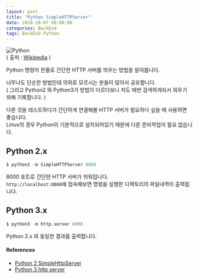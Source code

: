 ```yaml
---
layout: post
title: "Python SimpleHTTPServer"
date: 2018-10-07 00:00:00
categories: BackEnd
tags: BackEnd Python
---
```


![Python](https://upload.wikimedia.org/wikipedia/commons/thumb/f/f8/Python_logo_and_wordmark.svg/260px-Python_logo_and_wordmark.svg.png)  
( 출처 : [Wikipedia](https://en.wikipedia.org/wiki/Python_(programming_language)) )  

Python 명령어 한줄로 간단한 HTTP 서버를 띄우는 방법을 알아봅니다.  

<!--more-->

너무나도 단순한 방법인데 의외로 모르시는 분들이 많아서 공유합니다.  
( 그리고 Python2 와 Python3가 방법이 다르다보니 저도 매번 검색하게되서 외우기 위해 기록합니다. )  

다른 것을 테스트하다가 간단하게 연결해볼 HTTP 서버가 필요하다 싶을 때 사용하면 좋습니다.  
Linux의 경우 Python이 기본적으로 설치되어있기 때문에 다른 준비작업이 필요 없습니다.  

## Python 2.x

~~~python
$ python2 -m SimpleHTTPServer 8000
~~~

8000 포트로 간단한 HTTP 서버가 띄워집니다.  
```http://localhost:8000```에 접속해보면 명령을 실행한 디렉토리의 파일내역이 출력됩니다.  

## Python 3.x

~~~python
$ python3 -m http.server 8000
~~~

Python 2.x 와 동일한 결과를 출력합니다.  

#### References 

  * [Python 2 SimpleHttpServer](https://docs.python.org/2/library/simplehttpserver.html)
  * [Python 3 http server](https://docs.python.org/3/library/http.server.html)

